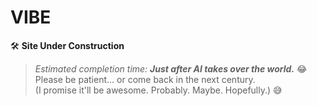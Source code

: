 # VIBE

🛠️ **Site Under Construction**

> *Estimated completion time: **Just after AI takes over the world.*** 😂 \
> Please be patient… or come back in the next century. \
> (I promise it'll be awesome. Probably. Maybe. Hopefully.) 😅